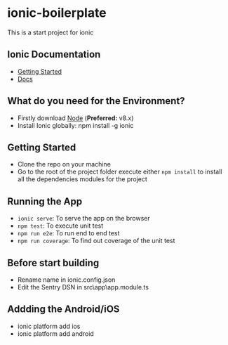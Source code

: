 # ionic-boilerplate
This is a start project for ionic

## Ionic Documentation

* [Getting Started](https://ionicframework.com/getting-started#cli)
* [Docs](https://ionicframework.com/docs)

## What do you need for the Environment?

* Firstly download [Node](https://nodejs.org/) (**Preferred:** v8.x)
* Install Ionic globally: npm install -g ionic

## Getting Started

* Clone the repo on your machine
* Go to the root of the project folder execute either `npm install` to install all the dependencies modules for the project

## Running the App

* `ionic serve`: To serve the app on the browser
* `npm test`: To execute unit test
* `npm run e2e`: To run end to end test
* `npm run coverage`: To find out coverage of the unit test

## Before start building

* Rename name in ionic.config.json
* Edit the Sentry DSN in src\app\app.module.ts

## Addding the Android/iOS

* ionic platform add ios
* ionic platform add android
